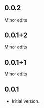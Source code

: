 <!-- PacketSerial -->

## 0.0.2

Minor edits

## 0.0.1+2

Minor edits

## 0.0.1+1

Minor edits

## 0.0.1

* Initial version.